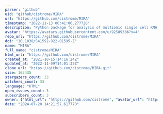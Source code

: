 ```yaml
---
parser: "github"
uid: "github/cistrome/MIRA"
url: "https://github.com/cistrome/MIRA"
timestamp: "2022-11-13 00:41:06.277728"
description: "Python package for analysis of multiomic single cell RNA-seq and ATAC-seq."
avatar: "https://avatars.githubusercontent.com/u/92589386?v=4"
repo_url: "https://github.com/cistrome/MIRA"
doi: "10.1038/S41592-022-01595-Z"
name: "MIRA"
full_name: "cistrome/MIRA"
html_url: "https://github.com/cistrome/MIRA"
created_at: "2021-10-15T14:16:24Z"
updated_at: "2022-11-09T14:01:33Z"
clone_url: "https://github.com/cistrome/MIRA.git"
size: 163435
stargazers_count: 33
watchers_count: 33
language: "HTML"
open_issues_count: 3
subscribers_count: 3
owner: {"html_url": "https://github.com/cistrome", "avatar_url": "https://avatars.githubusercontent.com/u/92589386?v=4", "login": "cistrome", "type": "User"}
date: "2024-07-20 14:21:57.617778"
---
```

